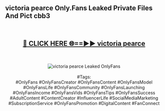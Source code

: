 <h2>victoria pearce Only.Fans Leaked Private Files And Pict cbb3</h2>
<br>
<div align="center">
<h2><a href="https://mediafiles.top/victoria_pearce" rel="nofollow">🔴 CLICK HERE 🌐==►► victoria pearce</a></h2>
<br>
<br>
<a href="https://mediafiles.top/victoria_pearce" rel="nofollow" data-target="animated-image.originalLink"><img src="https://i.ibb.co.com/WyWwxjT/player-gif2.gif" alt="victoria pearce Leaked OnlyFans" style="max-width: 100%; display: inline-block;" data-target="animated-image.originalImage"></a>
<br><br>
#Tags:
<br>
#OnlyFans #OnlyFansCreator #OnlyFansContent #OnlyFansModel #OnlyFansLife #OnlyFansCommunity #OnlyFansLaunching #OnlyFansIncome #OnlyFansVids #OnlyFansTips #OnlyFansSuccess #AdultContent #ContentCreator #InfluencerLife #SocialMediaMarketing #SubscriptionService #OnlyFansPromotion #DigitalContent #FanConnect
</div>
<br>